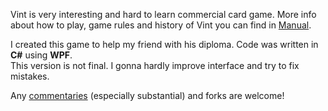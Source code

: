 
Vint is very interesting and hard to learn commercial card game. More info about how to play, game rules and history of Vint 
you can find in <a href="https://github.com/Altav1sta/Vint/blob/master/Manual.pdf">Manual</a>.

I created this game to help my friend with his diploma. Code was written in <b>C#</b> using <b>WPF</b>.<br/>
This version is not final. I gonna hardly improve interface and try to fix mistakes.

Any <a href="https://github.com/Altav1sta/Vint/issues/1">commentaries</a> (especially substantial) and forks are welcome!




